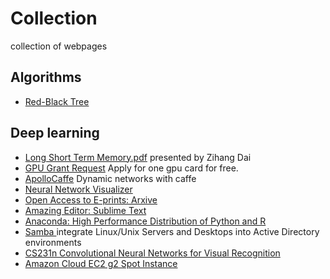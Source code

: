 # Collection
collection of  webpages 
## Algorithms
+ [Red-Black Tree](http://algs4.cs.princeton.edu/33balanced/)   


## Deep learning
+ [Long Short Term Memory.pdf](http://deeplearning.cs.cmu.edu/slides.2015/22.hochreiter.pdf) presented by Zihang Dai
+ [GPU Grant Request](https://registration.nvidia.com/ahr.aspx) Apply for one gpu card for free.
+ [ApolloCaffe](https://github.com/Russell91/apollocaffe) Dynamic networks with caffe
+ [Neural Network Visualizer](http://ethereon.github.io/netscope/#/editor)
+ [Open Access to E-prints: Arxive ](http://arxiv.org/)
+ [Amazing Editor: Sublime Text](http://www.sublimetext.com/3)
+ [Anaconda: High Performance Distribution of Python and R](https://www.continuum.io/)
+ [Samba ](https://www.samba.org/)integrate Linux/Unix Servers and Desktops into Active Directory environments
+ [CS231n Convolutional Neural Networks for Visual Recognition](http://cs231n.github.io/)
+ [Amazon Cloud EC2 g2 Spot Instance](https://aws.amazon.com/cn/ec2/spot/pricing/)
